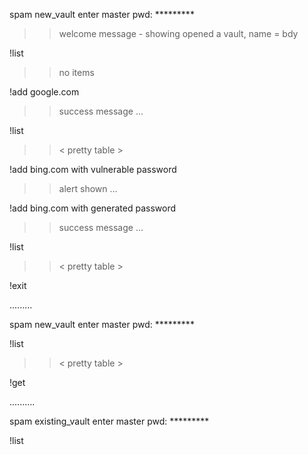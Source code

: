 spam new_vault
enter master pwd: *********

>> welcome message - showing opened a vault, name = bdy 

<main menu>

!list

>> no items

!add google.com 

>> success message ...

!list

>> < pretty table >

!add bing.com with vulnerable password

>> alert shown ...

!add bing.com with generated password

>> success message ...

!list

>> < pretty table >

!exit

.........


spam new_vault
enter master pwd: *********

!list

>> < pretty table >

!get

>>

..........

spam existing_vault
enter master pwd: *********

!list
